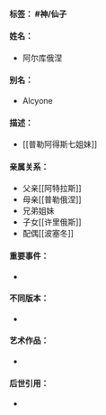#### 标签： #神/仙子
#### 姓名：
- 阿尔库俄涅
#### 别名：
- Alcyone
#### 描述：
- [[普勒阿得斯七姐妹]]
#### 亲属关系：
- 父亲[[阿特拉斯]]
- 母亲[[普勒俄涅]]
- 兄弟姐妹
- 子女[[许里俄斯]]
- 配偶[[波塞冬]]
#### 重要事件：
- 
#### 不同版本：
- 
#### 艺术作品：
- 
#### 后世引用：
- 